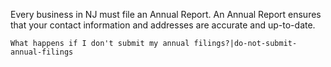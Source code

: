 Every business in NJ must file an Annual Report. An Annual Report ensures that your contact information and addresses are accurate and up-to-date.

`What happens if I don't submit my annual filings?|do-not-submit-annual-filings`
